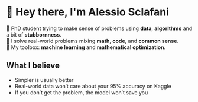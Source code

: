 # 👋 Hey there, I'm Alessio Sclafani

📍 PhD student trying to make sense of problems using **data**, **algorithms** and a bit of **stubbornness**.  
🧠 I solve real-world problems mixing **math**, **code**, and **common sense**.  
🧰 My toolbox: **machine learning** and **mathematical optimization**.   

## What I believe

- Simpler is usually better   
- Real-world data won’t care about your 95% accuracy on Kaggle  
- If you don’t get the problem, the model won’t save you
